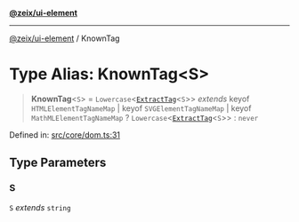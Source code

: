 [**@zeix/ui-element**](../README.md)

***

[@zeix/ui-element](../globals.md) / KnownTag

# Type Alias: KnownTag\<S\>

> **KnownTag**\<`S`\> = `Lowercase`\<[`ExtractTag`](ExtractTag.md)\<`S`\>\> *extends* keyof `HTMLElementTagNameMap` \| keyof `SVGElementTagNameMap` \| keyof `MathMLElementTagNameMap` ? `Lowercase`\<[`ExtractTag`](ExtractTag.md)\<`S`\>\> : `never`

Defined in: [src/core/dom.ts:31](https://github.com/zeixcom/ui-element/blob/7f61dd194cb59e759b06e6a58eadf265a006deb5/src/core/dom.ts#L31)

## Type Parameters

### S

`S` *extends* `string`
